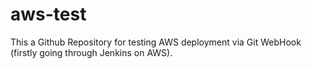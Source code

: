# aws-test
This a Github Repository for testing AWS deployment via Git WebHook (firstly going through Jenkins on AWS).

